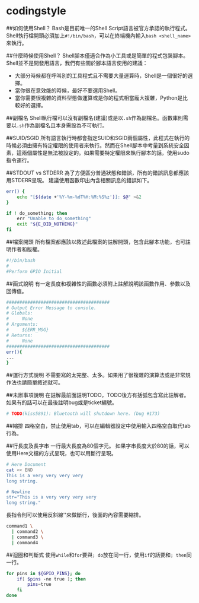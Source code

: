 # codingstyle

##如何使用Shell？
Bash是目前唯一的Shell Script語言被官方承認的執行程式。
Shell執行檔開頭必須加上`#!/bin/bash`，可以在終端機內輸入`bash <shell_name>`來執行。

##什麼時候使用Shell？
Shell腳本僅適合作為小工具或是簡單的程式包裝腳本。
Shell並不是開發用語言，我們有些關於腳本語言使用的建議：
- 大部分時候都在呼叫別的工具程式且不需要大量運算時，Shell是一個很好的選擇。
- 當你很在意效能的時候，最好不要選用Shell。
- 當你需要很複雜的資料型態做運算或是你的程式相當龐大複雜，Python是比較好的選擇。

##副檔名
Shell執行檔可以沒有副檔名(建議)或是以`.sh`作為副檔名。函數庫則需要以`.sh`作為副檔名且本身需設為不可執行。

##SUID/SGID
所有語言執行時都會指定SUID和SGID兩個屬性，此程式在執行的時候必須由擁有特定權限的使用者來執行。然而在Shell腳本中考量到系統安全因素，這兩個屬性是無法被設定的。如果需要特定權限來執行腳本的話，使用sudo指令運行。

##STDOUT vs STDERR
為了方便區分普通狀態和錯誤，所有的錯誤訊息都應該用STDERR呈現。
建議使用函數印出內含相關訊息的錯誤如下。

```sh
err() {
    echo "[$(date +'%Y-%m-%dT%H:%M:%S%z')]: $@" >&2
}

if ! do_something; then
    err "Unable to do_something"
    exit "${E_DID_NOTHING}"
fi
```

##檔案開頭
所有檔案都應該以敘述此檔案的註解開頭，包含此腳本功能，也可註明作者和版權。

```sh
#!/bin/bash
#
#Perform GPIO Initial
```

##函式說明
有一定長度和複雜性的函數必須附上註解說明該函數作用、參數以及回傳值。

```sh
#######################################
# Output Error Message to console.
# Globals:
#     None
# Arguments:
#     ${ERR_MSG}
# Returns:
#     None
#######################################
err(){
...
}
```

##運行方式說明
不需要寫的太完整、太多。如果用了很複雜的演算法或是非常規作法也請簡單敘述就可。

##未辦事項說明
在註解最前面註明TODO，TODO後方有括弧包含寫此註解者。如果有的話可以在最後註明bug或是ticket編號。

```sh
# TODO(kiss5891): Bluetooth will shutdown here. (bug #173)
```

##縮排
四格空白，禁止使用tab，可以在編輯器設定中使用輸入四格空白取代tab行為。

##行長度及長字串
一行最大長度為80個字元。
如果字串長度大於80的話，可以使用Here文檔的方式呈現，也可以用斷行呈現。

```sh
# Here Document
cat << END
This is a very very very very
long string.

# Newline
str="This is a very very very very
long string."
```

長指令則可以使用反斜線'\'來做斷行，後面的內容需要縮排。

```sh
command1 \
  | command2 \
  | command3 \
  | command4
```

##迴圈和判斷式
使用`while`和`for`要與`; do`放在同一行，使用`if`的話要和`; then`同一行。

```sh
for pins in ${GPIO_PINS}; do
    if[ $pins -ne true ]; then
        pins=true
    fi
done
```
